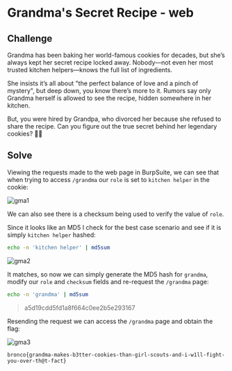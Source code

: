 # Grandma's Secret Recipe - web

## Challenge

Grandma has been baking her world-famous cookies for decades, but she’s always kept her secret recipe locked away. Nobody—not even her most trusted kitchen helpers—knows the full list of ingredients.

She insists it’s all about "the perfect balance of love and a pinch of mystery", but deep down, you know there’s more to it. Rumors say only Grandma herself is allowed to see the recipe, hidden somewhere in her kitchen.

But, you were hired by Grandpa, who divorced her because she refused to share the recipe. Can you figure out the true secret behind her legendary cookies? 🍪👵

## Solve

Viewing the requests made to the web page in BurpSuite, we can see that when trying to access `/grandma` our `role` is set to `kitchen helper` in the cookie:

![gma1](https://github.com/user-attachments/assets/97da4cbf-25a8-4122-8158-eabc1f530cae)


We can also see there is a checksum being used to verify the value of `role`. 

Since it looks like an MD5 I check for the best case scenario and see if it is simply `kitchen helper` hashed:

```bash
echo -n 'kitchen helper' | md5sum
```

![gma2](https://github.com/user-attachments/assets/6b4d80b7-7769-4f6e-a339-5ef916561a73)


It matches, so now we can simply generate the MD5 hash for `grandma`, modify our `role` and `checksum` fields and re-request the `/grandma` page:

```bash
echo -n 'grandma' | md5sum
```

> a5d19cdd5fd1a8f664c0ee2b5e293167


Resending the request we can access the `/grandma` page and obtain the flag:

![gma3](https://github.com/user-attachments/assets/fab0722f-2df3-4c74-88d8-62dc2c2ad808)


`bronco{grandma-makes-b3tter-cookies-than-girl-scouts-and-i-w1ll-fight-you-over-th@t-fact}`
